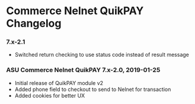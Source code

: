 #  Commerce Nelnet QuikPAY Changelog

### 7.x-2.1
- Switched return checking to use status code instead of result message

### ASU Commerce Nelnet QuikPAY 7.x-2.0, 2019-01-25
- Initial release of QuikPAY module v2
- Added phone field to checkout to send to Nelnet for transaction
- Added cookies for better UX
